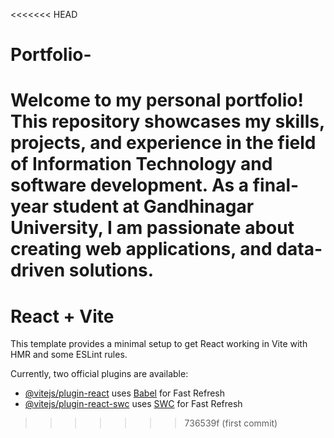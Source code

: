 <<<<<<< HEAD
# Portfolio-
Welcome to my personal portfolio! This repository showcases my skills, projects, and experience in the field of Information Technology and software development. As a final-year student at Gandhinagar University, I am passionate about creating web applications, and data-driven solutions.
=======
# React + Vite

This template provides a minimal setup to get React working in Vite with HMR and some ESLint rules.

Currently, two official plugins are available:

- [@vitejs/plugin-react](https://github.com/vitejs/vite-plugin-react/blob/main/packages/plugin-react/README.md) uses [Babel](https://babeljs.io/) for Fast Refresh
- [@vitejs/plugin-react-swc](https://github.com/vitejs/vite-plugin-react-swc) uses [SWC](https://swc.rs/) for Fast Refresh
>>>>>>> 736539f (first commit)
